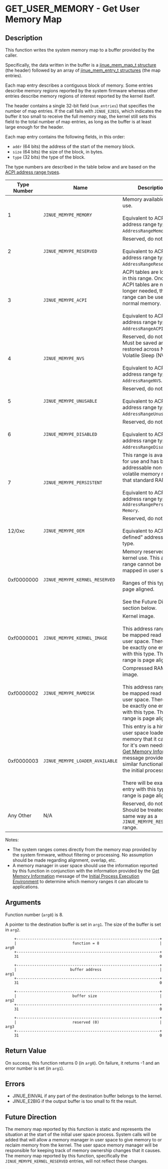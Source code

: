 # GET_USER_MEMORY - Get User Memory Map

## Description

This function writes the system memory map to a buffer provided by the caller.

Specifically, the data written in the buffer is a
[jinue_mem_map_t structure](../../include/jinue/shared/types.h) (the header)
followed by an array of
[jinue_mem_entry_t structures](../../include/jinue/shared/types.h) (the map
entries).

Each map entry describes a contiguous block of memory. Some entries describe
memory regions reported by the system firmware whereas other entries describe
memory regions of interest reported by the kernel itself.

The header contains a single 32-bit field (`num_entries`) that specifies the
number of map entries. If the call fails with `JINUE_E2BIG`, which indicates the
buffer it too small to receive the full memory map, the kernel still sets this
field to the total number of map entries, as long as the buffer is at least
large enough for the header.

Each map entry contains the following fields, in this order:

* `addr` (64 bits) the address of the start of the memory block.
* `size` (64 bits) the size of the block, in bytes.
* `type` (32 bits) the type of the block.

The type numbers are described in the table below and are based on the
[ACPI address range types](https://uefi.org/specs/ACPI/6.4_A/15_System_Address_Map_Interfaces.html).

| Type Number | Name                            | Description                                                                                                                                                                                   |
|-------------|---------------------------------|-----------------------------------------------------------------------------------------------------------------------------------------------------------------------------------------------|
| 1           | `JINUE_MEMYPE_MEMORY`           | Memory available for use.<br><br>Equivalent to ACPI address range type `AddressRangeMemory`.                                                                                                  |
| 2           | `JINUE_MEMYPE_RESERVED`         | Reserved, do not use.<br><br>Equivalent to ACPI address range type `AddressRangeReserved`.                                                                                                    |
| 3           | `JINUE_MEMYPE_ACPI`             | ACPI tables are located in this range. Once the ACPI tables are no longer needed, this range can be used as normal memory.<br><br>Equivalent to ACPI address range type `AddressRangeACPI`.   |
| 4           | `JINUE_MEMYPE_NVS`              | Reserved, do not use. Must be saved and restored across Non-Volatile Sleep (NVS).<br><br>Equivalent to ACPI address range type `AddressRangeNVS`.                                             |
| 5           | `JINUE_MEMYPE_UNUSABLE`         | Reserved, do not use.<br><br>Equivalent to ACPI address range type `AddressRangeUnusable`.                                                                                                    |
| 6           | `JINUE_MEMYPE_DISABLED`         | Reserved, do not use.<br><br>Equivalent to ACPI address range type `AddressRangeDisabled`.                                                                                                    |
| 7           | `JINUE_MEMYPE_PERSISTENT`       | This range is available for use and has byte-addressable non-volatile memory rather that standard RAM.<br><br>Equivalent to ACPI address range type `AddressRangePersistent-Memory`.          |
| 12/0xc      | `JINUE_MEMYPE_OEM`              | Reserved, do not use.<br><br>Equivalent to ACPI "OEM defined" address range type.                                                                                                             |
| 0xf0000000  | `JINUE_MEMYPE_KERNEL_RESERVED`  | Memory reserved for kernel use. This address range cannot be mapped in user space.<br><br>Ranges of this type are page aligned.<br><br>See the Future Direction section below.                |
| 0xf0000001  | `JINUE_MEMYPE_KERNEL_IMAGE`     | Kernel image.<br><br>This address range can be mapped read only in user space. There will be exactly one entry with this type. This range is page aligned.                                    |
| 0xf0000002  | `JINUE_MEMYPE_RAMDISK`          | Compressed RAM disk image.<br><br>This address range can be mapped read only in user space. There will be exactly one entry with this type. This range is page aligned.                       |
| 0xf0000003  | `JINUE_MEMYPE_LOADER_AVAILABLE` | This entry is a hint to the user space loader for memory that it can use for it's own needs. The [Get Memory Information](../init-process.md#get-memory-information-jinue_msg_get_meminfo) message provides a similar functionality for the initial process.<br><br>There will be exactly one entry with this type. This range is page aligned. |
| Any Other   | N/A                             | Reserved, do not use. Should be treated in the same way as a `JINUE_MEMYPE_RESERVED` range.                                                                                                   |

Notes:

* The system ranges comes directly from the memory map provided by the system
  firmware, without filtering or processing. No assumption should be made
  regarding alignment, overlap, etc.
* A memory manager in user space should use the information reported by this
  function in conjunction with the information provided by the
  [Get Memory Information](../init-process.md#get-memory-information-jinue_msg_get_meminfo)
  message of the [Initial Process Execution Environment](../init-process.md) to
  determine which memory ranges it can allocate to applications.

## Arguments

Function number (`arg0`) is 8.

A pointer to the destination buffer is set in `arg1`. The size of the buffer is
set in `arg2`.

```
    +----------------------------------------------------------------+
    |                         function = 8                           |  arg0
    +----------------------------------------------------------------+
    31                                                               0
    
    +----------------------------------------------------------------+
    |                        buffer address                          |  arg1
    +----------------------------------------------------------------+
    31                                                               0

    +----------------------------------------------------------------+
    |                         buffer size                            |  arg2
    +----------------------------------------------------------------+
    31                                                               0

    +----------------------------------------------------------------+
    |                         reserved (0)                           |  arg3
    +----------------------------------------------------------------+
    31                                                               0
```

## Return Value

On success, this function returns 0 (in `arg0`). On failure, it returns -1 and
an error number is set (in `arg1`).

## Errors

* JINUE_EINVAL if any part of the destination buffer belongs to the kernel.
* JINUE_E2BIG if the output buffer is too small to fit the result.

## Future Direction

The memory map reported by this function is static and represents the situation
at the start of the initial user space process. System calls will be added that
will allow a memory manager in user space to give memory to or reclaim memory
from the kernel. The user space memory manager will be responsible for keeping
track of memory ownership changes that it causes. The memory map reported by
this function, specifically the `JINUE_MEMYPE_KERNEL_RESERVED` entries, will not
reflect these changes.
